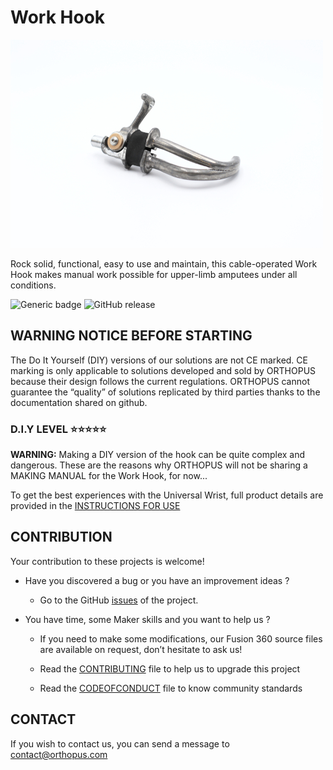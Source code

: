 # Work Hook
![ORTHOPUS_workhook](assets/ORTHOPUS_workhook.JPG)

Rock solid, functional, easy to use and maintain, this cable-operated Work Hook makes manual work possible for upper-limb amputees under all conditions.

![Generic badge](https://img.shields.io/badge/CE_Mark-NO-critical.svg)
![GitHub release](https://img.shields.io/badge/release-v1.0-blue)



## WARNING NOTICE BEFORE STARTING

The Do It Yourself (DIY) versions of our solutions are not CE marked. CE marking is only applicable to solutions developed and sold by ORTHOPUS because their design follows the current regulations. ORTHOPUS cannot guarantee the “quality” of solutions replicated by third parties thanks to the documentation shared on github.



### D.I.Y LEVEL **⭐⭐⭐⭐⭐**

**WARNING:** Making a DIY version of the hook can be quite complex and dangerous. These are the reasons why ORTHOPUS will not be sharing a MAKING MANUAL for the Work Hook, for now... 



To get the best experiences with the Universal Wrist, full product details are provided in the [INSTRUCTIONS FOR USE](https://orthopus.com/wp-content/uploads/2021/06/IFU-OR-0112-Work-Hook-ORTHOPUS-Instructions-For-Use.pdf)



## CONTRIBUTION

Your contribution to these projects is welcome!

* Have you discovered a bug or you have an improvement ideas ?

  * Go to the GitHub [issues](https://github.com/orthopus/01-WorkHook/issues) of the project.

* You have time, some Maker skills and you want to help us ?

  * If you need to make some modifications, our Fusion 360 source files are available on request, don’t hesitate to ask us!

  * Read the [CONTRIBUTING](CONTRIBUTING.md) file to help us to upgrade this project

  * Read the [CODEOFCONDUCT](CODEOFCONDUCT.md) file to know community standards

    


## CONTACT

If you wish to contact us, you can send a message to contact@orthopus.com

